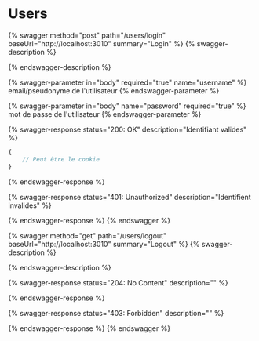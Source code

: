 # Users

{% swagger method="post" path="/users/login" baseUrl="http://localhost:3010" summary="Login" %}
{% swagger-description %}

{% endswagger-description %}

{% swagger-parameter in="body" required="true" name="username" %}
email/pseudonyme de l'utilisateur
{% endswagger-parameter %}

{% swagger-parameter in="body" name="password" required="true" %}
mot de passe de l'utilisateur
{% endswagger-parameter %}

{% swagger-response status="200: OK" description="Identifiant valides" %}
```javascript
{
    // Peut être le cookie
}
```
{% endswagger-response %}

{% swagger-response status="401: Unauthorized" description="Identifient invalides" %}

{% endswagger-response %}
{% endswagger %}

{% swagger method="get" path="/users/logout" baseUrl="http://localhost:3010" summary="Logout" %}
{% swagger-description %}

{% endswagger-description %}

{% swagger-response status="204: No Content" description="" %}

{% endswagger-response %}

{% swagger-response status="403: Forbidden" description="" %}

{% endswagger-response %}
{% endswagger %}
